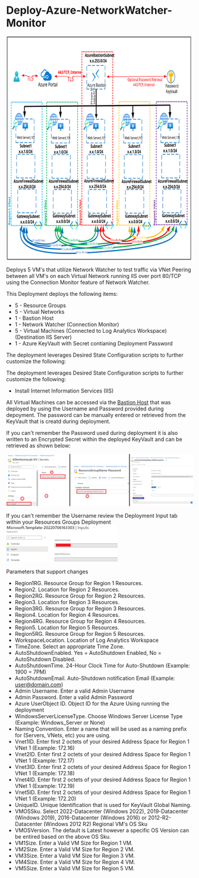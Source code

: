 # Deploy-Azure-NetworkWatcher-Monitor
<img src="./x_Images/AzureNetworkWatcherMonitor.svg" height="600" width="800"/>

Deploys 5 VM's that utilize Network Watcher to test traffic via VNet Peering between all VM's on each Virtual Network running IIS over port 80/TCP using the Connection Monitor feature of Network Watcher.

This Deployment deploys the following items:

- 5 - Resource Groups
- 5 - Virtual Networks
- 1 - Bastion Host
- 1 - Network Watcher (Connection Monitor)
- 5 - Virtual Machines (Connected to Log Analytics Workspace)(Destination IIS Server)
- 1 - Azure KeyVault with Secret contianing Deployment Password

The deployment leverages Desired State Configuration scripts to further customize the following:

The deployment leverages Desired State Configuration scripts to further customize the following:

- Install Internet Information Services (IIS)


All Virtual Machines can be accessed via the [Bastion Host](https://docs.microsoft.com/en-us/azure/bastion/bastion-overview) that was deployed by using the Username and Password provided during depoyment.  The password can be manually entered or retrieved from the KeyVault that is creatd during deployment.

If you can't remember the Password used during deployment it is also written to an Encrypted Secret within the deployed KeyVault and can be retrieved as shown below:

<img src="./x_Images/DeploymentPassword.png" width="600"/>

If you can't remember the Username review the Deployment Input tab within your Resources Groups Deployment
<img src="./x_Images/DeploymentUsername.png" width="300"/>

Parameters that support changes
- Region1RG.  Resource Group for Region 1 Resources.
- Region2.  Location for Region 2 Resources.
- Region2RG.  Resource Group for Region 2 Resources.
- Region3.  Location for Region 3 Resources.
- Region3RG.  Resource Group for Region 3 Resources.
- Region4.  Location for Region 4 Resources.
- Region4RG.  Resource Group for Region 4 Resources.
- Region5.  Location for Region 5 Resources.
- Region5RG.  Resource Group for Region 5 Resources.
- WorkspaceLocation.  Location of Log Analytics Workspace
- TimeZone.  Select an appropriate Time Zone.
- AutoShutdownEnabled.  Yes = AutoShutdown Enabled, No = AutoShutdown Disabled.
- AutoShutdownTime.  24-Hour Clock Time for Auto-Shutdown (Example: 1900 = 7PM)
- AutoShutdownEmail.  Auto-Shutdown notification Email (Example:  user@domain.com)
- Admin Username.  Enter a valid Admin Username
- Admin Password.  Enter a valid Admin Password
- Azure UserObject ID.  Object ID for the Azure Using running the deployment
- WindowsServerLicenseType.  Choose Windows Server License Type (Example:  Windows_Server or None)
- Naming Convention. Enter a name that will be used as a naming prefix for (Servers, VNets, etc) you are using.
- Vnet1ID.  Enter first 2 octets of your desired Address Space for Region 1 VNet 1 (Example:  172.16)
- Vnet2ID.  Enter first 2 octets of your desired Address Space for Region 1 VNet 1 (Example:  172.17)
- Vnet3ID.  Enter first 2 octets of your desired Address Space for Region 1 VNet 1 (Example:  172.18)
- Vnet4ID.  Enter first 2 octets of your desired Address Space for Region 1 VNet 1 (Example:  172.19)
- Vnet5ID.  Enter first 2 octets of your desired Address Space for Region 1 VNet 1 (Example:  172.20)
- UniqueID.  Unique Identification that is used for KeyVault Global Naming.
- VMOSSku.  Select 2022-Datacenter (Windows 2022), 2019-Datacenter (Windows 2019), 2016-Datacenter (Windows 2016) or 2012-R2-Datacenter (Windows 2012 R2) Regional VM's OS Sku
- VMOSVersion.  The default is Latest however a specific OS Version can be entired based on the above OS Sku.
- VM1Size.  Enter a Valid VM Size for Region 1 VM.
- VM2Size.  Enter a Valid VM Size for Region 2 VM.
- VM3Size.  Enter a Valid VM Size for Region 3 VM.
- VM4Size.  Enter a Valid VM Size for Region 4 VM.
- VM5Size.  Enter a Valid VM Size for Region 5 VM.